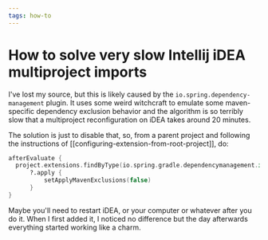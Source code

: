 ```yaml
---
tags: how-to
---
```


# How to solve very slow Intellij iDEA multiproject imports
I've lost my source, but this is likely caused by the `io.spring.dependency-management` plugin. It uses some weird witchcraft to emulate some maven-specific dependency exclusion behavior and the algorithm is so terribly slow that a multiproject reconfiguration on iDEA takes around 20 minutes.

The solution is just to disable that, so, from a parent project and following the instructions of [[configuring-extension-from-root-project]], do:

```kotlin
afterEvaluate {
  project.extensions.findByType(io.spring.gradle.dependencymanagement.internal.dsl.StandardDependencyManagementExtension::class.java)
      ?.apply {
          setApplyMavenExclusions(false)
      }
}
```

Maybe you'll need to restart iDEA, or your computer or whatever after you do it. When I first added it, I noticed no difference but the day afterwards everything started working like a charm.
